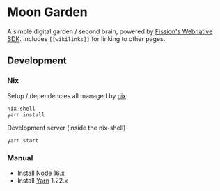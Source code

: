 # Moon Garden

A simple digital garden / second brain, powered by [Fission's Webnative SDK](https://github.com/fission-suite/webnative). Includes `[[wikilinks]]` for linking to other pages.

## Development

### Nix

Setup / dependencies all managed by [nix](https://nixos.org/guides/install-nix.html):

```
nix-shell
yarn install
```

Development server (inside the nix-shell)

```
yarn start
```

### Manual

* Install [Node](https://nodejs.org/en/) 16.x
* Install [Yarn](https://yarnpkg.com/) 1.22.x
